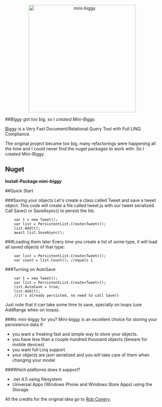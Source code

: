 <p align="center">
  <img src="https://github.com/mini-biggy/mini-biggy/blob/master/Assets/mini_biggy.png" width="350px" alt="mini-biggy" />
</p>

##*Biggy got too big, so I created Mini-Biggy.*

[Biggy](https://github.com/robconery/biggy) is a Very Fast Document/Relational Query Tool with Full LINQ Compliance. 

The original project became too big, many refactorings were happening all the time and I could never find the nuget packages to work with. So I created Mini-Biggy.

## Nuget
**Install-Package mini-biggy**

##Quick Start

###Saving your objects
Let's create a class called Tweet and save a tweet object.
This code will create a file called tweet.js with our tweet serialized. Call Save() or SaveAsync() to persist the list.
```
    var t = new Tweet();
    var list = PersistentList.Create<Tweet>();
    list.Add(t);
    await list.SaveAsync();
```

###Loading them later
Every time you create a list of some type, it will load all saved objects of that type:
```
	var list = PersistentList.Create<Tweet>();
    var count = list.Count(); //equals 1
```

###Turning on AutoSave
```
    var t = new Tweet();
    var list = PersistentList.Create<Tweet>();
    list.AutoSave = true;
    list.Add(t);
    //it's already persisted, no need to call Save()
```
Just note that it can take some time to save, specially on loops (use AddRange when on loops).

###Is mini-biggy for you?
Mini-biggy is an excellent choice for storing your persistence data if:

 - you want a freaking fast and simple way to store your objects.
 - you have less than a couple hundred thousand objects (beware for mobile devices)
 - you want full Linq support 
 - your objects are json serialized and you will take care of them when changing your model

###Which platforms does it support?
 - .net 4.5 using filesystem
 - Universal Apps (Windows Phone and Windows Store Apps) using the Storage.



All the credits for the original idea go to [Rob Conery](https://github.com/robconery).
